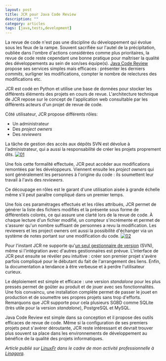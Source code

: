 ```yaml
---
layout: post
title: JCR pour Java Code Review
description: ""
category: articles
tags: [java,tests,development]
---
```


La revue de code n'est pas une discipline du développement qui évolue sous les feux de la rampe. Souvent sacrifiée sur l'autel de la précipitation, oubliée dans l'ombre d'actions considérées comme plus prioritaires, la revue de code reste cependant une bonne pratique pour maîtriser la qualité des développements au sein de son/ses équipe(s). [Java Code Review](http://jcodereview.sourceforge.net/) propose ses services simples mais efficaces : présenter les derniers *commits*, surligner les modifications, compter le nombre de relectures des modifications etc.

JCR est codé en Python et utilise une base de données pour stocker les différents éléments des projets en cours de revue. L'architecture technique de JCR repose sur le concept de l'application web consultable par les différents acteurs d'un projet de revue de code.

Côté utilisateur, JCR propose différents rôles:

-   Un administrateur
-   Des *project owners*
-   Des *reviewers*

La tâche de gestion des accès aux dépôts SVN est dévolue à l'administrateur, qui a aussi la responsabilité de créer les projets proprement dits. [![01](http://08000linux.com/blogs/files/2009/12/01.png)](http://08000linux.com/blogs/files/2009/12/01.png)

Une fois cette formalité effectuée, JCR peut accéder aux modifications remontées par les développeurs. Viennent ensuite les *project owners* qui sont généralement les personnes à l'origine du code : ils soumettent leur travail à l'avis des *reviewers*.

Ce découpage en rôles est le garant d'une utilisation aisée à grande échelle même s'il peut paraître compliqué dans un premier temps.

Une fois ces paramétrages effectués et les rôles attribués, JCR permet de générer la liste des fichiers modifiés et la présente sous forme de différentiels colorés, ce qui assure une clarté lors de la revue de code. À chaque lecture d'un fichier modifié, un compteur s'incrémente et permet de s'assurer qu'un nombre suffisant de personnes a revu la modification. Les reviewers et les project owners ont aussi la possibilité d'échanger via un système de notes portant sur une modification du code. [![02](http://08000linux.com/blogs/files/2009/12/02.png)](http://08000linux.com/blogs/files/2009/12/02.png)

Pour l'instant JCR ne supporte qu'[un seul gestionnaire de version](http://jcodereview.sourceforge.net/html/faq.html#why-jcr-instead-of-other-code-review-tools) (SVN), même si l'intégration avec d'autres gestionnaires est prévue. L'interface de JCR peut ensuite se révéler peu intuitive : créer son premier projet s'avère parfois compliqué pour le débutant du fait de l'arrangement des liens. Enfin, la documentation a tendance à être verbeuse et à perdre l'utilisateur curieux.

Le déploiement est simple et efficace : une version *standalone* pour les plus pressés permet de goûter au produit et de jouer avec ses fonctionnalités. Une fois convaincu, une installation complète permet de passer le jouet en production et de soumettre ses propres projets sans trop d'efforts. Remarquons que JCR supporte pour cela plusieurs SGBD comme SQLite (très utile pour la version *standalone*), PostgreSQL et MySQL.

Java Code Review est simple dans sa conception et il propose des outils efficaces de revue de code. Même si la configuration de ses premiers projets peut s'avérer déroutante, JCR reste intéressant et devrait trouver plus souvent sa place dans les environnements de développement au bénéfice de la qualité des projets informatiques.

*Article publié sur [LinuxFr](http://linuxfr.org/~galaux/) dans le cadre de mon activité professionnelle à [Linagora](http://linagora.com/).*

